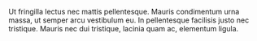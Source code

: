 Ut fringilla lectus nec mattis pellentesque. Mauris condimentum urna massa, ut semper arcu vestibulum eu. In pellentesque facilisis justo nec tristique. Mauris nec dui tristique, lacinia quam ac, elementum ligula.